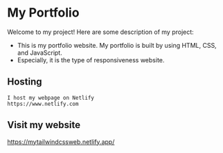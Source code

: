 # My Portfolio

Welcome to my project! Here are some description of my project:
  - This is my portfolio website. My portfolio is built by using HTML, CSS, and JavaScript.
  - Especially, it is the type of responsiveness website.
  
## Hosting
    I host my webpage on Netlify
    https://www.netlify.com

## Visit my website
   https://mytailwindcssweb.netlify.app/
